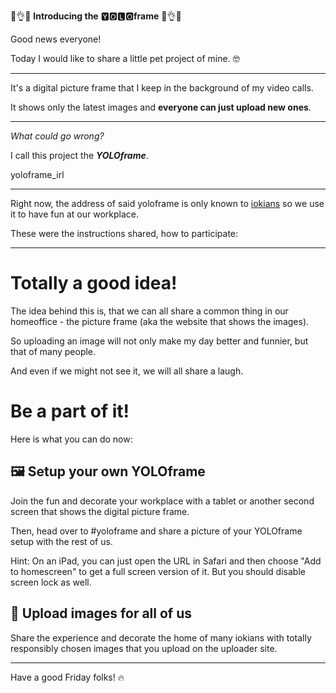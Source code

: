 💯👌💯 **Introducing the** 🆈🅾🅻🅾**frame** 💯👌💯

Good news everyone!

Today I would like to share a little pet project of mine. 🤓

---

It's a digital picture frame that I keep in the background of my video calls.

It shows only the latest images and **everyone can just upload new ones**.

---

_What could go wrong?_

I call this project the **_YOLOframe_**.

yoloframe_irl

---

Right now, the address of said yoloframe is only known to [iokians](https://ioki.com) so we use it to have fun at our workplace.

These were the instructions shared, how to participate:

---

# Totally a good idea!

The idea behind this is, that we can all share a common thing in our homeoffice - the picture frame (aka the website that shows the images).

So uploading an image will not only make my day better and funnier, but that of many people.

And even if we might not see it, we will all share a laugh.

# Be a part of it!

Here is what you can do now:

## 🖼 Setup your own YOLOframe

Join the fun and decorate your workplace with a tablet or another second screen that shows the digital picture frame.

Then, head over to #yoloframe and share a picture of your YOLOframe setup with the rest of us.

Hint: On an iPad, you can just open the URL in Safari and then choose "Add to homescreen" to get a full screen version of it. But you should disable screen lock as well.

## 💾 Upload images for all of us

Share the experience and decorate the home of many iokians with totally responsibly chosen images that you upload on the uploader site.

---

Have a good Friday folks! 🔥
